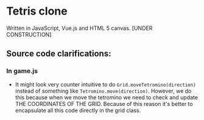 # Tetris clone
Written in JavaScript, Vue.js and HTML 5 canvas. [UNDER CONSTRUCTION]

## Source code clarifications: 
### In game.js
* It might look very counter intuitive to do `Grid.moveTetromino(direction)` instead of something like `Tetromino.move(direction)`. However, we do this because
when we move the tetromino we need to check and update THE COORDINATES OF THE GRID. Because of this reason it's better to encapsulate all this code directly in the grid class.

